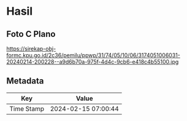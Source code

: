 # Hasil

## Foto C Plano

https://sirekap-obj-formc.kpu.go.id/2c36/pemilu/ppwp/31/74/05/10/06/3174051006031-20240214-200228--a9d6b70a-975f-4d4c-9cb6-e418c4b55100.jpg


## Metadata

| Key        | Value               |
| ---------- | ------------------- |
| Time Stamp | 2024-02-15 07:00:44 |




